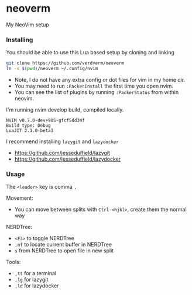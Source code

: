 # neoverm

My NeoVim setup

### Installing

You should be able to use this Lua based setup by cloning and linking

```sh
git clone https://github.com/verdverm/neoverm
ln -s $(pwd)/neoverm ~/.config/nvim
```

- Note, I do not have any extra config or dot files for vim in my home dir.
- You may need to run `:PackerInstall` the first time you open nvim.
- You can see the list of plugins by running `:PackerStatus` from within neovim.

I'm running nvim develop build, compiled locally.

```
NVIM v0.7.0-dev+905-gfcf5dd34f
Build type: Debug
LuaJIT 2.1.0-beta3
```

I recommend installing `lazygit` and `lazydocker`

- https://github.com/jesseduffield/lazygit
- https://github.com/jesseduffield/lazydocker


### Usage

The `<leader>` key is comma `,`

Movement:

- You can move between splits with `Ctrl-<hjkl>`, create them the normal way

NERDTree:

- `<F3>` to toggle NERDTree
- `,nf` to locate current buffer in NERDTree
- `s` from NERDTree to open file in new split

Tools:

- `,tt` for a terminal
- `,lg` for lazygit
- `,ld` for lazydocker



